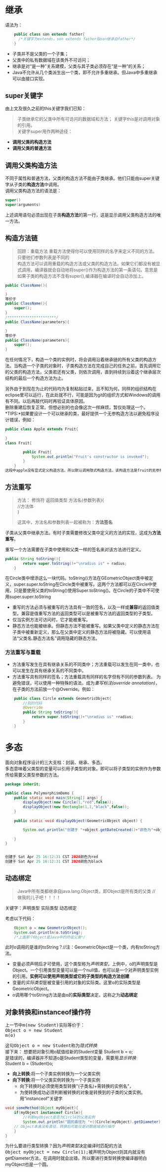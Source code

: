 # 继承
语法为：  
```java
    public class son extends father{
      /*关键字为extends，son extends father指son继承自father*/      
    }
```
* 子类并不是父类的一个子集；
* 父类中的私有数据域在该类外不可访问；
* 继承是对“是一种”关系建模，父类与其子类必须存在“是一种”的关系；
* Java不允许从几个类派生出一个类，即不允许多重继承。但Java中多重继承可以由接口实现。  
## super关键字
由上文及很久之前的this关键字我们已知：
>子类继承它的父类中所有可访问的数据域和方法；
>关键字this是对调用对象的引用。  
关键字super用作两种途径：
* **调用父类的构造方法**  
* **调用父类的普通方法**
## 调用父类构造方法
不同于属性和普通方法，父类的构造方法不能由子类继承。他们只能由super关键字从子类的**构造方法**中调用。  
调用父类构造方法的语法是：
```java
super()  
super(arguments)  
```
上述调用语句必须出现在子类**构造方法**的第一行，这是显示调用父类构造方法的唯一方法。  

## 构造方法链  
>回顾：重载方法
>重载方法使得你可以使用同样的名字来定义不同的方法，只要他们参数列表是不同的  
构造方法可以调用重载的构造方法或父类的构造方法。如果它们都没有被显式调用，编译器就会自动地将super()作为构造方法的第一条语句。意思是如果子类的构造方法不含有super(),编译器在编译时会自动添加上。
```java  
public ClassName(){

}  
等价于  
public ClassName(){
    super();
}
/**********************/
public ClassName(parameters){

}  
等价于  
public ClassName(parameters){
    super();
}

```
在任何情况下，构造一个类的实例时，将会调用沿着继承链的所有父类的构造方法。当构造一个子类的对象时，子类构造方法在完成自己的任务之前，首先调用它的父类的构造方法，父类若还有父类，则依次调用，直到持续到沿着这个继承层次结构的最后一个构造方法为止。  


另外由于到现在为止的代码均为复制粘贴过来，且不知为何，同样的组织结构在eclipse里可以运行，在此处就不行，可能是因为git的组织方式和Windows的调用有不同。以后再敲代码时再验证具体原因。  
删除重建后恢复正常。但想必别的也会像这次一样麻烦，暂仅处理这一个。  
*TIPS:*如果要设计一个可以继承的类，最好提供一个无参构造方法以避免程序设计错误，例如：
```java
public class Apple extends Fruit{
    
}  
class Fruit{

        public Fruit{
            System.out.println("Fruit's constructor is invoked");
        }
    }  
这段中apple没有显式定义构造方法，所以默认调用隐式构造方法，该构造方法是fruit的无参构造方法，但由于fruit仅有显式构造方法，所以本段代码无法编译。
```  

## 方法重写
>方法：
>修饰符  返回值类型  方法名(参数列表){  
>    //方法体  
> }
>
>这其中，方法名和参数列表一起被称为：**方法签名** 
  
子类从父类中继承方法。有时子类需要修改父类中定义的方法的实现，这成为**方法重写**。  

重写一个方法需要在子类中使用和父类一样的签名来对该方法进行定义。    
```java
public String toString(){
        return super.toString()+"\nradius is" + radius;
    }
```
在Circle类中增添这么一块代码。toString()方法在GEometricObject类中被定义，super.super.toString在Circle类中被重写。这两个方法都可以在Circle中使用，只是要使用父类的toString()使用Super.toString()。在Circle的子类中不可使用super.super.toString
* 重写的方法必须与被重写的方法具有一致的签名，以及一样或**兼容**的返回值类型。兼容是值重写方法的返回类型可以是被重写方法的返回类型的子类型。  
* 仅当实例方法可访问时，它才能被重写。
* 静态方法也能被继承。但静态方法不能被重写。如果父类中定义的静态方法在子类中被重新定义，那么在父类中定义的静态方法将被隐藏。可以使用语法“父类名.静态方法名”调用隐藏的静态方法。  
  
### 方法重写与重载
* 方法重写发生在具有继承关系的不同类中；方法重载可以发生在同一类中，也可以发生在具有继承关系的不同类中。
* 方法重写具有同样的签名；方法重载具有同样的名字但有不同的参数列表。
为避免错误，可以使用一种特殊的语法，成为*重写标注(override annotation)*，在子类的方法前放一个@Override。例如：
```java
    public class Circle extends GeometricObject{
        //别的代码
        @Override
        public String toString(){
            return super.toString()+"\nradius is" +radius;
        }
    }
```
# 多态
  
面向对象程序设计的三大支柱：封装、继承、多态。  
多态意味着父类型的变量可以引用子类型的对象。即可以将子类型的实例作为参数传给需要父类型参数的方法。
```java
package inherit;

public class PolymorphismDemo {
    public static void main(String[] args) {
        displayObject(new Circle(1,"red",false));
        displayObject(new Rectangle(1,1,"black",false)); 
    }
    
    public static void displayObject(GeometricObject object) {

        System.out.println("创建于 "+object.getDateCreated()+"颜色为"+object.getColor());
        
    }
}


创建于 Sat Apr 25 16:12:31 CST 2020颜色为red
创建于 Sat Apr 25 16:12:31 CST 2020颜色为black
```
## 动态绑定
>Java中所有类都继承自java.lang.Object类，即Object是所有类的父类 // 做我的儿子吧！！！！

关键字：声明类型 实际类型 动态绑定  

考虑以下代码：
```java
    Object o = new GeometricObject();
    System.out.println(o.toString);
    /*上面那个Object是Java中的终级父类*/
```
此时o调用的是谁的toString？//注：GeometricObject是一个类，内有toString方法。  
* 变量必须声明后才可使用，这个类型称为*声明类型*，上例中，o的声明类型是Object。一个引用类型变量可以是一个null值，也可以是一个对声明类型实例的引用。**实例可以使用声明类型或它的子类型的构造方法创建**
* 变量的*实际类型*是被变量引用的对象的实际类。这里o的实际类型是GeometricObject。
* o调用哪个toString方法是由o的**实际类型**决定。这称之为**动态绑定**  


## 对象转换和instanceof操作符
上一节中<kbd>m(new Student)</kbd>实际等价于：  
<kbd>Object o = new Student</kbd><br>
<kbd>m(o)</kbd><br>

这句<kbd>Object o = new Student</kbd>称为*隐式转换*  
接下来： 想要把对象引用o赋值给新的Student变量 
Student b = o;  
是错误的，编译器并不知道o是Student类型的变量，需要用*显示转换*  
Student b = (Student)o;  
* **向上转换**:将一个子类实例转换为一个父类实例
* **向下转换**:将一个父类实例转换为一个子类实例
  * 向下转换时必须使用类型转换"(子类名)+需转换的实例名"，
  * 为使转换成功必须判断被转换的对象是转换到的子类的父类实例。用“instanceof”关键字  
```java
void someMethod(Object myObject){
    if(myObject instanceof Circle){  
        //判断myObject是否为Circle的父类实例
        System.out.println("圆的直径为 "+((Circle)myObject).getDiameter);
    // Object本身没有直径，转换后可能仅是对数据域进行操作
    }
}
```
为什么要进行类型转换？因为*声明类型*决定编译时匹配的方法<br><kbd>Object myObject = new Circle(1);</kbd>被声明为Object则其内就没有getDiameter方法，在调用时就会出错，所以要进行类型转换使编译器明白myObject也是一个圆。  
  
